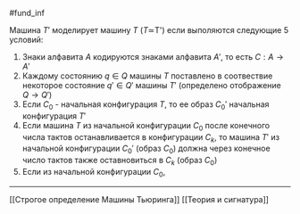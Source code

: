#fund_inf 

Машина $T'$ моделирует машину $T$ ($T\simeq$T') если выполяются следующие 5 условий:
1. Знаки алфавита $A$ кодируются знаками алфавита $A'$, то есть $C : A \to A'$
2. Каждому состоянию $q \in Q$ машины $T$ поставлено в соотвествие некоторое состояние $q' \in Q'$ машины $T'$ (определено отображение $Q\to Q'$)
3. Если $C_{0}$ - начальная конфигурация $T$, то ее образ $C_0'$ начальная конфигурация $T'$
4. Если машина $T$ из начальной конфигурации $C_0$ после конечного числа тактов останавливается в конфигурации $C_k$, то машина $T'$ из начальной конфигурации $C_0'$ (образ $C_0$) должна через конечное число тактов также оставновиться в $C_{k}$ (образ $C_{0}$)
5. Если из начальной конфигурации $C_{0}$, 

---
[[Строгое определение Машины Тьюринга]] [[Теория и сигнатура]]